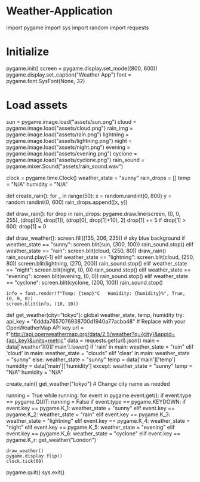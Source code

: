 # Weather-Application
import pygame
import sys
import random
import requests

# Initialize
pygame.init()
screen = pygame.display.set_mode((800, 600))
pygame.display.set_caption("Weather App")
font = pygame.font.SysFont(None, 32)

# Load assets
sun = pygame.image.load("assets/sun.png")
cloud = pygame.image.load("assets/cloud.png")
rain_img = pygame.image.load("assets/rain.png")
lightning = pygame.image.load("assets/lightning.png")
night = pygame.image.load("assets/night.png")
evening = pygame.image.load("assets/evening.png")
cyclone = pygame.image.load("assets/cyclone.png")
rain_sound = pygame.mixer.Sound("assets/rain_sound.wav")

clock = pygame.time.Clock()
weather_state = "sunny"
rain_drops = []
temp = "N/A"
humidity = "N/A"

def create_rain():
    for _ in range(50):
        x = random.randint(0, 800)
        y = random.randint(0, 600)
        rain_drops.append([x, y])

def draw_rain():
    for drop in rain_drops:
        pygame.draw.line(screen, (0, 0, 255), (drop[0], drop[1]), (drop[0], drop[1]+10), 2)
        drop[1] += 5
        if drop[1] > 600:
            drop[1] = 0

def draw_weather():
    screen.fill((135, 206, 235))  # sky blue background
    if weather_state == "sunny":
        screen.blit(sun, (300, 100))
        rain_sound.stop()
    elif weather_state == "rain":
        screen.blit(cloud, (250, 80))
        draw_rain()
        rain_sound.play(-1)
    elif weather_state == "lightning":
        screen.blit(cloud, (250, 80))
        screen.blit(lightning, (270, 200))
        rain_sound.stop()
    elif weather_state == "night":
        screen.blit(night, (0, 0))
        rain_sound.stop()
    elif weather_state == "evening":
        screen.blit(evening, (0, 0))
        rain_sound.stop()
    elif weather_state == "cyclone":
        screen.blit(cyclone, (200, 100))
        rain_sound.stop()

    info = font.render(f"Temp: {temp}°C   Humidity: {humidity}%", True, (0, 0, 0))
    screen.blit(info, (10, 10))

def get_weather(city="tokyo"):
    global weather_state, temp, humidity
    try:
        api_key = "6ddda7657076938700d1940a77acba48"  # Replace with your OpenWeatherMap API key
        url = f"http://api.openweathermap.org/data/2.5/weather?q={city}&appid={api_key}&units=metric"
        data = requests.get(url).json()
        main = data['weather'][0]['main'].lower()
        if 'rain' in main:
            weather_state = "rain"
        elif 'cloud' in main:
            weather_state = "clouds"
        elif 'clear' in main:
            weather_state = "sunny"
        else:
            weather_state = "sunny"
        temp = data['main']['temp']
        humidity = data['main']['humidity']
    except:
        weather_state = "sunny"
        temp = "N/A"
        humidity = "N/A"

create_rain()
get_weather("tokyo")  # Change city name as needed

running = True
while running:
    for event in pygame.event.get():
        if event.type == pygame.QUIT:
            running = False
        if event.type == pygame.KEYDOWN:
            if event.key == pygame.K_1:
                weather_state = "sunny"
            elif event.key == pygame.K_2:
                weather_state = "rain"
            elif event.key == pygame.K_3:
                weather_state = "lightning"
            elif event.key == pygame.K_4:
                weather_state = "night"
            elif event.key == pygame.K_5:
                weather_state = "evening"
            elif event.key == pygame.K_6:
                weather_state = "cyclone"
            elif event.key == pygame.K_r:
                get_weather("London")

    draw_weather()
    pygame.display.flip()
    clock.tick(60)

pygame.quit()
sys.exit()
